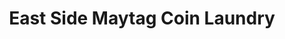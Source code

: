---
title: "East Side Maytag Coin Laundry"
url: /milwaukee/east-side-maytag-coin-laundry/
shop: Wäscherei
---